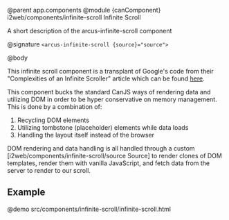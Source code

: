 @parent app.components
@module {canComponent} i2web/components/infinite-scroll Infinite Scroll

A short description of the arcus-infinite-scroll component

@signature `<arcus-infinite-scroll {source}="source">`

@body

This infinite scroll component is a transplant of Google's code from their "Complexities
of an Infinite Scroller" article which can be found [here](https://developers.google.com/web/updates/2016/07/infinite-scroller).

This component bucks the standard CanJS ways of rendering data and utilizing DOM
in order to be hyper conservative on memory management. This is done by a
combination of:

1. Recycling DOM elements
2. Utilizing tombstone (placeholder) elements while data loads
3. Handling the layout itself instead of the browser

DOM rendering and data handling is all handled through a custom [i2web/components/infinite-scroll/source Source]
to render clones of DOM templates, render them with vanilla JavaScript, and fetch
data from the server to render to our scroll.

## Example
@demo src/components/infinite-scroll/infinite-scroll.html